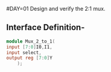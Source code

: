 #DAY=01
Design and verify the 2:1 mux.

## Interface Definition-
```verilog
module Mux_2_to_1(
input [7:0]I0,I1,
input select,
output reg [7:0]Y
    );
```
